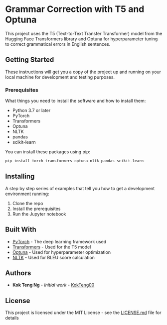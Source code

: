 # Grammar Correction with T5 and Optuna

This project uses the T5 (Text-to-Text Transfer Transformer) model from the Hugging Face Transformers library and Optuna for hyperparameter tuning to correct grammatical errors in English sentences.

## Getting Started

These instructions will get you a copy of the project up and running on your local machine for development and testing purposes.

### Prerequisites

What things you need to install the software and how to install them:

- Python 3.7 or later
- PyTorch
- Transformers
- Optuna
- NLTK
- pandas
- scikit-learn

You can install these packages using pip:

```bash
pip install torch transformers optuna nltk pandas scikit-learn
```

## Installing

A step by step series of examples that tell you how to get a development environment running:

1. Clone the repo
2. Install the prerequisites
3. Run the Jupyter notebook

## Built With

* [PyTorch](https://pytorch.org/) - The deep learning framework used
* [Transformers](https://huggingface.co/transformers/) - Used for the T5 model
* [Optuna](https://optuna.org/) - Used for hyperparameter optimization
* [NLTK](https://www.nltk.org/) - Used for BLEU score calculation

## Authors

* **Kok Teng Ng** - *Initial work* - [KokTeng00](https://github.com/KokTeng00)

## License

This project is licensed under the MIT License - see the [LICENSE.md](LICENSE.md) file for details
